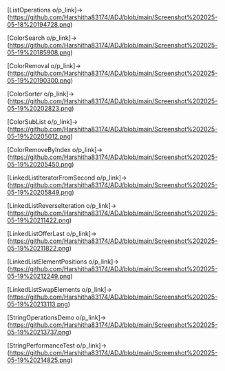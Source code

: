 [ListOperations o/p_link]->(https://github.com/Harshitha83174/ADJ/blob/main/Screenshot%202025-05-18%20194728.png)

[ColorSearch o/p_link]->(https://github.com/Harshitha83174/ADJ/blob/main/Screenshot%202025-05-19%20185908.png)

[ColorRemoval o/p_link]->(https://github.com/Harshitha83174/ADJ/blob/main/Screenshot%202025-05-19%20190300.png)

[ColorSorter o/p_link]->(https://github.com/Harshitha83174/ADJ/blob/main/Screenshot%202025-05-19%20202823.png)

[ColorSubList o/p_link]->(https://github.com/Harshitha83174/ADJ/blob/main/Screenshot%202025-05-19%20205012.png)

[ColorRemoveByIndex o/p_link]->(https://github.com/Harshitha83174/ADJ/blob/main/Screenshot%202025-05-19%20205450.png)

[LinkedListIteratorFromSecond o/p_link]->(https://github.com/Harshitha83174/ADJ/blob/main/Screenshot%202025-05-19%20205849.png)

[LinkedListReverseIteration o/p_link]->(https://github.com/Harshitha83174/ADJ/blob/main/Screenshot%202025-05-19%20211422.png)

[LinkedListOfferLast o/p_link]->(https://github.com/Harshitha83174/ADJ/blob/main/Screenshot%202025-05-19%20211822.png)

[LinkedListElementPositions o/p_link]->(https://github.com/Harshitha83174/ADJ/blob/main/Screenshot%202025-05-19%20212249.png)

[LinkedListSwapElements o/p_link]->(https://github.com/Harshitha83174/ADJ/blob/main/Screenshot%202025-05-19%20213113.png)

[StringOperationsDemo o/p_link]->(https://github.com/Harshitha83174/ADJ/blob/main/Screenshot%202025-05-19%20213737.png)

[StringPerformanceTest o/p_link]->(https://github.com/Harshitha83174/ADJ/blob/main/Screenshot%202025-05-19%20214825.png)
